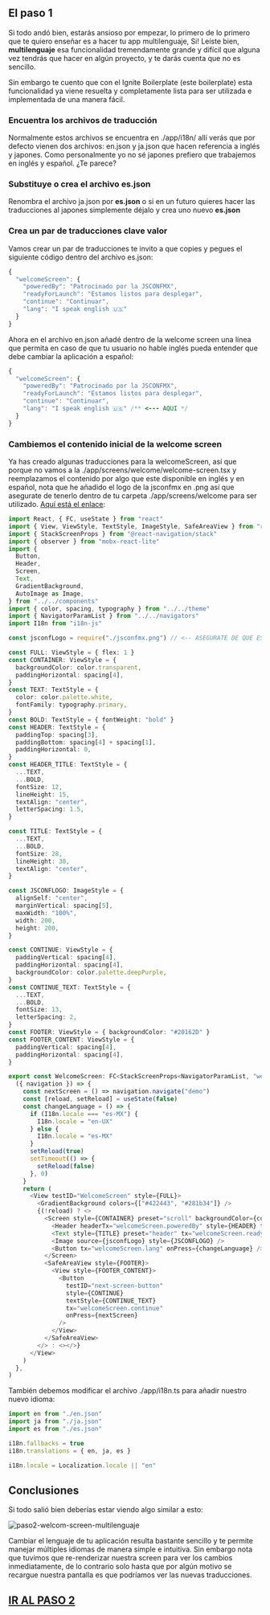 ## El paso 1

Si todo andó bien, estarás ansioso por empezar, lo primero de lo primero que te quiero enseñar es a hacer tu app multilenguaje, Si! Leíste bien, **multilenguaje** esa funcionalidad tremendamente grande y difícil que alguna vez tendrás que hacer en algún proyecto, y te darás cuenta que no es sencillo.

Sin embargo te cuento que con el Ignite Boilerplate (este boilerplate) esta funcionalidad ya viene resuelta y completamente lista para ser utilizada e implementada de una manera fácil.

### Encuentra los archivos de traducción

Normalmente estos archivos se encuentra en ./app/i18n/
allí verás que por defecto vienen dos archivos: en.json y ja.json
que hacen referencia a inglés y japones. Como personalmente yo no sé japones prefiero que trabajemos en inglés y español. ¿Te parece?

### Substituye o crea el archivo es.json

Renombra el archivo ja.json por **es.json** o si en un futuro quieres
hacer las traducciones al japones simplemente déjalo y crea uno nuevo
**es.json**

### Crea un par de traducciones clave valor

Vamos crear un par de traducciones te invito a que copies y pegues el siguiente código dentro del archivo es.json:

```ts script
{
  "welcomeScreen": {
    "poweredBy": "Patrocinado por la JSCONFMX",
    "readyForLaunch": "Estamos listos para desplegar",
    "continue": "Continuar",
    "lang": "I speak english 🇺🇸"
  }
}
```

Ahora en el archivo en.json añadé dentro de la welcome screen una
línea que permita en caso de que tu usuario no hable inglés pueda entender que debe cambiar la aplicación a español:

```ts script
{
  "welcomeScreen": {
    "poweredBy": "Patrocinado por la JSCONFMX",
    "readyForLaunch": "Estamos listos para desplegar",
    "continue": "Continuar",
    "lang": "I speak english 🇺🇸" /** <--- AQUI */
  }
}
```

### Cambiemos el contenido inicial de la welcome screen

Ya has creado algunas traducciones para la welcomeScreen, así que
porque no vamos a la ./app/screens/welcome/welcome-screen.tsx y reemplazamos el contenido por algo que este disponible en inglés y en español, nota que he añadido el logo de la jsconfmx en .png así que asegurate de tenerlo dentro de tu carpeta ./app/screens/welcome
para ser utilizado. [Aquí está el enlace](https://github.com/seagomezar/workshopJsconfmxRNApp/tree/main/app/screens/welcome):

```ts script
import React, { FC, useState } from "react"
import { View, ViewStyle, TextStyle, ImageStyle, SafeAreaView } from "react-native"
import { StackScreenProps } from "@react-navigation/stack"
import { observer } from "mobx-react-lite"
import {
  Button,
  Header,
  Screen,
  Text,
  GradientBackground,
  AutoImage as Image,
} from "../../components"
import { color, spacing, typography } from "../../theme"
import { NavigatorParamList } from "../../navigators"
import I18n from "i18n-js"

const jsconfLogo = require("./jsconfmx.png") // <-- ASEGURATE DE QUE ESTE

const FULL: ViewStyle = { flex: 1 }
const CONTAINER: ViewStyle = {
  backgroundColor: color.transparent,
  paddingHorizontal: spacing[4],
}
const TEXT: TextStyle = {
  color: color.palette.white,
  fontFamily: typography.primary,
}
const BOLD: TextStyle = { fontWeight: "bold" }
const HEADER: TextStyle = {
  paddingTop: spacing[3],
  paddingBottom: spacing[4] + spacing[1],
  paddingHorizontal: 0,
}
const HEADER_TITLE: TextStyle = {
  ...TEXT,
  ...BOLD,
  fontSize: 12,
  lineHeight: 15,
  textAlign: "center",
  letterSpacing: 1.5,
}

const TITLE: TextStyle = {
  ...TEXT,
  ...BOLD,
  fontSize: 28,
  lineHeight: 38,
  textAlign: "center",
}

const JSCONFLOGO: ImageStyle = {
  alignSelf: "center",
  marginVertical: spacing[5],
  maxWidth: "100%",
  width: 200,
  height: 200,
}

const CONTINUE: ViewStyle = {
  paddingVertical: spacing[4],
  paddingHorizontal: spacing[4],
  backgroundColor: color.palette.deepPurple,
}
const CONTINUE_TEXT: TextStyle = {
  ...TEXT,
  ...BOLD,
  fontSize: 13,
  letterSpacing: 2,
}
const FOOTER: ViewStyle = { backgroundColor: "#20162D" }
const FOOTER_CONTENT: ViewStyle = {
  paddingVertical: spacing[4],
  paddingHorizontal: spacing[4],
}

export const WelcomeScreen: FC<StackScreenProps<NavigatorParamList, "welcome">> = observer(
  ({ navigation }) => {
    const nextScreen = () => navigation.navigate("demo")
    const [reload, setReload] = useState(false)
    const changeLanguage = () => {
      if (I18n.locale === "es-MX") {
        I18n.locale = "en-UX"
      } else {
        I18n.locale = "es-MX"
      }
      setReload(true)
      setTimeout(() => {
        setReload(false)
      }, 0)
    }
    return (
      <View testID="WelcomeScreen" style={FULL}>
        <GradientBackground colors={["#422443", "#281b34"]} />
        {(!reload) ? <>
          <Screen style={CONTAINER} preset="scroll" backgroundColor={color.transparent}>
            <Header headerTx="welcomeScreen.poweredBy" style={HEADER} titleStyle={HEADER_TITLE} />
            <Text style={TITLE} preset="header" tx="welcomeScreen.readyForLaunch" />
            <Image source={jsconfLogo} style={JSCONFLOGO} />
            <Button tx="welcomeScreen.lang" onPress={changeLanguage} />
          </Screen>
          <SafeAreaView style={FOOTER}>
            <View style={FOOTER_CONTENT}>
              <Button
                testID="next-screen-button"
                style={CONTINUE}
                textStyle={CONTINUE_TEXT}
                tx="welcomeScreen.continue"
                onPress={nextScreen}
              />
            </View>
          </SafeAreaView>
        </> : <></>}
      </View>
    )
  },
)
```

También debemos modificar el archivo ./app/i18n.ts para añadir nuestro nuevo idioma:

```ts script
import en from "./en.json"
import ja from "./ja.json"
import es from "./es.json"

i18n.fallbacks = true
i18n.translations = { en, ja, es }

i18n.locale = Localization.locale || "en"
```

## Conclusiones

Si todo salió bien deberías estar viendo algo similar a esto:

![paso2-welcom-screen-multilenguaje](https://raw.githubusercontent.com/seagomezar/workshopJsconfmxRNApp/step1/workshop-images/paso2-welcom-screen-multilenguaje.png "paso2-welcom-screen-multilenguaje")

Cambiar el lenguaje de tu aplicación resulta bastante sencillo y te permite manejar múltiples idiomas de manera simple e intuitiva. Sin embargo nota que tuvimos que re-renderizar nuestra screen para ver los cambios inmediatamente, de lo contrario solo hasta que por algún motivo se recargue nuestra pantalla es que podríamos ver las nuevas traducciones.

## [IR AL PASO 2](https://github.com/seagomezar/workshopJsconfmxRNApp/tree/step2)